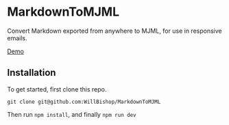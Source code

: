 # MarkdownToMJML

Convert Markdown exported from anywhere to MJML, for use in responsive emails.

[Demo](https://markdowntomjml.pages.dev)

## Installation

To get started, first clone this repo.

`git clone git@github.com:WillBishop/MarkdownToMJML`

Then run `npm install`, and finally `npm run dev` 
